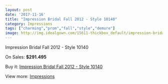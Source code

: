 ```yaml
---
layout: post
date: '2017-11-16'
title: "Impression Bridal Fall 2012 - Style 10140"
category: Impressions
tags: ["charming","prom","fall","style","demure"]
image: http://img.idealgown.com/15611-thickbox_default/impression-bridal-fall-2012-style-10140.jpg
---
```

Impression Bridal Fall 2012 - Style 10140

On Sales: **$291.495**
<a href="https://www.idealgown.com/en/impressions/6233-impression-bridal-fall-2012-style-10140.html"><amp-img layout="responsive" width="600" height="600" src="//img.idealgown.com/15611-thickbox_default/impression-bridal-fall-2012-style-10140.jpg" alt="Impression Bridal Fall 2012 - Style 10140 0" /></a>
<a href="https://www.idealgown.com/en/impressions/6233-impression-bridal-fall-2012-style-10140.html"><amp-img layout="responsive" width="600" height="600" src="//img.idealgown.com/15613-thickbox_default/impression-bridal-fall-2012-style-10140.jpg" alt="Impression Bridal Fall 2012 - Style 10140 1" /></a>
<a href="https://www.idealgown.com/en/impressions/6233-impression-bridal-fall-2012-style-10140.html"><amp-img layout="responsive" width="600" height="600" src="//img.idealgown.com/15612-thickbox_default/impression-bridal-fall-2012-style-10140.jpg" alt="Impression Bridal Fall 2012 - Style 10140 2" /></a>

Buy it: [Impression Bridal Fall 2012 - Style 10140](https://www.idealgown.com/en/impressions/6233-impression-bridal-fall-2012-style-10140.html "Impression Bridal Fall 2012 - Style 10140")

View more: [Impressions](https://www.idealgown.com/en/91-impressions "Impressions")